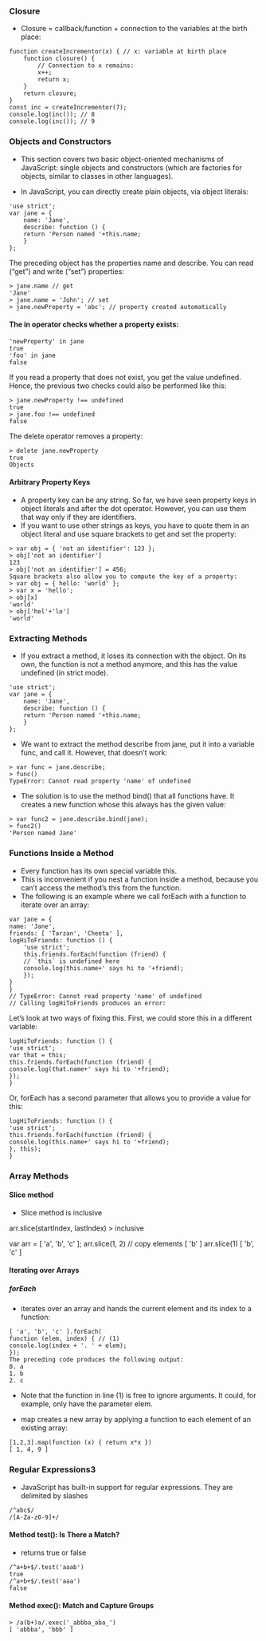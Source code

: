 ### Closure
* Closure = callback/function + connection to the variables at the birth place:

```
function createIncrementor(x) { // x: variable at birth place
    function closure() {
        // Connection to x remains:
        x++;
        return x;
    }
    return closure;
}
const inc = createIncrementor(7);
console.log(inc()); // 8
console.log(inc()); // 9

```
### Objects and Constructors

* This section covers two basic object-oriented mechanisms of JavaScript: single objects
and constructors (which are factories for objects, similar to classes in other languages).

* In JavaScript, you can directly create plain objects, via object literals:
```
'use strict';
var jane = {
	name: 'Jane',
	describe: function () {
	return 'Person named '+this.name;
	}
};
```

The preceding object has the properties name and describe. You can read (“get”) and
write (“set”) properties:
```
> jane.name // get
'Jane'
> jane.name = 'John'; // set
> jane.newProperty = 'abc'; // property created automatically
```

#### The in operator checks whether a property exists:
```
'newProperty' in jane
true 
'foo' in jane
false
```

If you read a property that does not exist, you get the value undefined. Hence, the
previous two checks could also be performed like this:
```
> jane.newProperty !== undefined
true
> jane.foo !== undefined
false
```
The delete operator removes a property:
```
> delete jane.newProperty
true
Objects
```

#### Arbitrary Property Keys
* A property key can be any string. So far, we have seen property keys in object literals
and after the dot operator. However, you can use them that way only if they are identifiers. 
* If you want to use other strings as keys, you have to quote them in an object literal and use square brackets to get and set the property:
```
> var obj = { 'not an identifier': 123 };
> obj['not an identifier']
123
> obj['not an identifier'] = 456;
Square brackets also allow you to compute the key of a property:
> var obj = { hello: 'world' };
> var x = 'hello';
> obj[x]
'world'
> obj['hel'+'lo']
'world'
```

### Extracting Methods

* If you extract a method, it loses its connection with the object. On its own, the function
is not a method anymore, and this has the value undefined (in strict mode).

```
'use strict';
var jane = {
	name: 'Jane',
	describe: function () {
	return 'Person named '+this.name;
	}
};
```
* We want to extract the method describe from jane, put it into a variable func, and call
it. However, that doesn’t work:
```
> var func = jane.describe;
> func()
TypeError: Cannot read property 'name' of undefined

```
* The solution is to use the method bind() that all functions have. It creates a new function
whose this always has the given value:

```
> var func2 = jane.describe.bind(jane);
> func2()
'Person named Jane'
```
### Functions Inside a Method
* Every function has its own special variable this. 
* This is inconvenient if you nest a function inside a method, because you can’t access the method’s this from the function.
* The following is an example where we call forEach with a function to iterate over an
array:

```
var jane = {
name: 'Jane',
friends: [ 'Tarzan', 'Cheeta' ],
logHiToFriends: function () {
	'use strict';
	this.friends.forEach(function (friend) {
	// `this` is undefined here
	console.log(this.name+' says hi to '+friend);
	});
}
}
// TypeError: Cannot read property 'name' of undefined
// Calling logHiToFriends produces an error:
```
Let’s look at two ways of fixing this. First, we could store this in a different variable:
```
logHiToFriends: function () {
'use strict';
var that = this;
this.friends.forEach(function (friend) {
console.log(that.name+' says hi to '+friend);
});
}
```
Or, forEach has a second parameter that allows you to provide a value for this:
```
logHiToFriends: function () {
'use strict';
this.friends.forEach(function (friend) {
console.log(this.name+' says hi to '+friend);
}, this);
}
```

### Array Methods

#### Slice method 
* Slice method is inclusive 

arr.slice(startIndex, lastIndex) > inclusive

var arr = [ 'a', 'b', 'c' ];
arr.slice(1, 2) // copy elements
[ 'b' ]
arr.slice(1)
[ 'b', 'c' ]


#### Iterating over Arrays

##### forEach 
* iterates over an array and hands the current element and its index to a function:
```
[ 'a', 'b', 'c' ].forEach(
function (elem, index) { // (1)
console.log(index + '. ' + elem);
});
The preceding code produces the following output:
0. a
1. b
2. c
```
* Note that the function in line (1) is free to ignore arguments. It could, for example, only
have the parameter elem.

* map creates a new array by applying a function to each element of an existing array:
```
[1,2,3].map(function (x) { return x*x })
[ 1, 4, 9 ]
```

### Regular Expressions3
* JavaScript has built-in support for regular expressions. They are delimited by slashes
```
/^abc$/
/[A-Za-z0-9]+/
```
####  Method test(): Is There a Match?
* returns true or false
```
/^a+b+$/.test('aaab')
true
/^a+b+$/.test('aaa')
false
```

#### Method exec(): Match and Capture Groups
```
> /a(b+)a/.exec('_abbba_aba_')
[ 'abbba', 'bbb' ]
```
